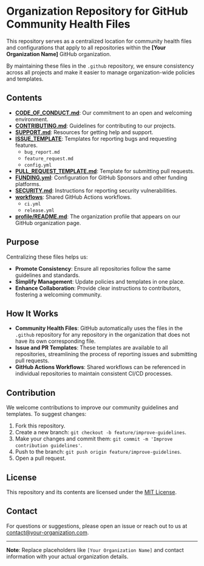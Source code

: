 # Organization Repository for GitHub Community Health Files

This repository serves as a centralized location for community health files and configurations that apply to all repositories within the **[Your Organization Name]** GitHub organization.

By maintaining these files in the `.github` repository, we ensure consistency across all projects and make it easier to manage organization-wide policies and templates.

## Contents

- **[CODE_OF_CONDUCT.md](./CODE_OF_CONDUCT.md)**: Our commitment to an open and welcoming environment.
- **[CONTRIBUTING.md](./CONTRIBUTING.md)**: Guidelines for contributing to our projects.
- **[SUPPORT.md](./SUPPORT.md)**: Resources for getting help and support.
- **[ISSUE_TEMPLATE](./ISSUE_TEMPLATE/)**: Templates for reporting bugs and requesting features.
    - `bug_report.md`
    - `feature_request.md`
    - `config.yml`
- **[PULL_REQUEST_TEMPLATE.md](./PULL_REQUEST_TEMPLATE/pull_request_template.md)**: Template for submitting pull requests.
- **[FUNDING.yml](./FUNDING.yml)**: Configuration for GitHub Sponsors and other funding platforms.
- **[SECURITY.md](./SECURITY.md)**: Instructions for reporting security vulnerabilities.
- **[workflows](./workflows/)**: Shared GitHub Actions workflows.
    - `ci.yml`
    - `release.yml`
- **[profile/README.md](./profile/README.md)**: The organization profile that appears on our GitHub organization page.

## Purpose

Centralizing these files helps us:

- **Promote Consistency**: Ensure all repositories follow the same guidelines and standards.
- **Simplify Management**: Update policies and templates in one place.
- **Enhance Collaboration**: Provide clear instructions to contributors, fostering a welcoming community.

## How It Works

- **Community Health Files**: GitHub automatically uses the files in the `.github` repository for any repository in the organization that does not have its own corresponding file.
- **Issue and PR Templates**: These templates are available to all repositories, streamlining the process of reporting issues and submitting pull requests.
- **GitHub Actions Workflows**: Shared workflows can be referenced in individual repositories to maintain consistent CI/CD processes.

## Contribution

We welcome contributions to improve our community guidelines and templates. To suggest changes:

1. Fork this repository.
2. Create a new branch: `git checkout -b feature/improve-guidelines`.
3. Make your changes and commit them: `git commit -m 'Improve contribution guidelines'`.
4. Push to the branch: `git push origin feature/improve-guidelines`.
5. Open a pull request.

## License

This repository and its contents are licensed under the [MIT License](./LICENSE).

## Contact

For questions or suggestions, please open an issue or reach out to us at [contact@your-organization.com](mailto:contact@your-organization.com).

---

**Note**: Replace placeholders like `[Your Organization Name]` and contact information with your actual organization details.

